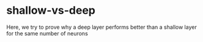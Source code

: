 # shallow-vs-deep

Here, we try to prove why a deep layer performs better than a shallow layer for the same number of neurons
